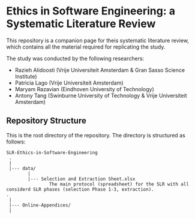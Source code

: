 # Ethics in Software Engineering: a Systematic Literature Review
This repository is a companion page for theis systematic literature review, which contains all the material required for replicating the study.



The study was conducted by the following researchers:
* Razieh Alidoosti (Vrije Universiteit Amsterdam & Gran Sasso Science Institute)
* Patricia Lago (Vrije Universiteit Amsterdam)
* Maryam Razavian (Eindhoven University of Technology)
* Antony Tang (Swinburne University of Technology & Vrije Universiteit Amsterdam)



Repository Structure
---------------
This is the root directory of the repository. The directory is structured as follows:

    SLR-Ethics-in-Software-Engineering
     .
     |
     |--- data/
            |
            |--- Selection and Extraction Sheet.xlsx
                    The main protocol (spreadsheet) for the SLR with all considerd SLR phases (selection Phase 1-3, extraction).
    .
     |
     |--- Online-Appendices/
     |
     
